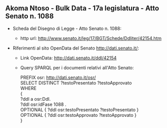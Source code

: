 ## Akoma Ntoso - Bulk Data - 17a legislatura - Atto Senato n. 1088 ##

* Scheda del Disegno di Legge - Atto Senato n. 1088:
	* http url: http://www.senato.it/leg/17/BGT/Schede/Ddliter/42154.htm

* Riferimenti al sito OpenData del Senato http://dati.senato.it/:
	* Link OpenData: http://dati.senato.it/ddl/42154
	* Query SPARQL per i documenti relativi all'Atto Senato:

        PREFIX osr: <http://dati.senato.it/osr/>  
		SELECT DISTINCT ?testoPresentato ?testoApprovato  
		WHERE  
		{  
		    ?ddl a osr:Ddl.  
		    ?ddl osr:idFase 1088 .  
		    OPTIONAL { ?ddl osr:testoPresentato ?testoPresentato }  
		    OPTIONAL { ?ddl osr:testoApprovato ?testoApprovato }  
		}
		